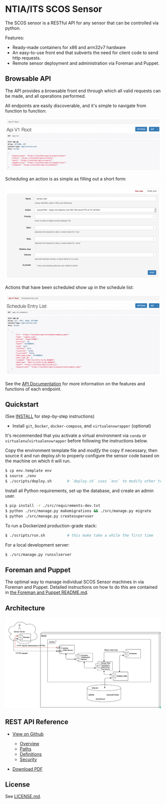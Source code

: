 NTIA/ITS SCOS Sensor
====================

The SCOS sensor is a RESTful API for any sensor that can be controlled via python.

Features:
  - Ready-made containers for x86 and arm32v7 hardware
  - An easy-to-use front end that subverts the need for client code to send http requests.
  - Remote sensor deployment and administration via Foreman and Puppet.
  
  
Browsable API
-------------
The API provides a browsable front end through which all valid requests can be made,
and all operations performed. 

All endpoints are easily discoverable, and it's simple
to navigate from function to function:

![Browsable API Root](/docs/img/browsable_api_root.png?raw=true)

Scheduling an action is as simple as filling out a short form:

![Browsable API Submission](/docs/img/browsable_api_submit.png?raw=true)

Actions that have been scheduled show up in the schedule list:

![Browsable API Schedule List](/docs/img/browsable_api_schedule_list.png?raw=true)

See the [API Documentation](xxx) for more information on the features and functions
of each endpoint.


Quickstart
----------

(See [INSTALL](INSTALL.md) for step-by-step instructions)

  - Install `git`, `Docker`, `docker-compose`, and `virtualenvwrapper` (optional)
  
It's recommended that you activate a virtual environment via `conda` or 
`virtualenv`/`virtualenvwrapper` before following the instructions below.

Copy the environment template file and *modify* the copy if necessary, then source 
it and run deploy.sh to properly configure the sensor code based on the machine on
which it will run.
```bash
$ cp env.template env
$ source ./env
$ ./scripts/deploy.sh       # `deploy.sh` uses `env` to modify other templates
```

Install all Python requirements, set up the database, and create an admin user.
```bash
$ pip install -r ./src/requirements-dev.txt
$ python ./src/manage.py makemigrations && ./src/manage.py migrate
$ python ./src/manage.py createsuperuser
```

To run a Dockerized production-grade stack:
```bash
$ ./scripts/run.sh          # this make take a while the first time
```

For a local development server:
```bash
$ ./src/manage.py runsslserver
```

Foreman and Puppet
------------------
The optimal way to manage individual SCOS Sensor machines in via Foreman
and Puppet. Detailed instructions on how to do this are contained in 
[the Foreman and Puppet README.md](puppet/README.md).


Architecture
------------
![SCOS Sensor Architecture Diagram](/docs/img/architecture_diagram.png?raw=true)


REST API Reference
------------------

 - [View on Github](docs/api/openapi.adoc)
   - [Overview](docs/api/openapi.adoc#_overview)
   - [Paths](docs/api/openapi.adoc#paths)
   - [Definitions](docs/api/openapi.adoc#definitions)
   - [Security](docs/api/openapi.adoc#_securityscheme)

 - [Download PDF](https://github.com/NTIA/scos-sensor/raw/master/docs/api/openapi.pdf)
 
 
 License
 -------
 See [LICENSE.md](LICENSE.md).
